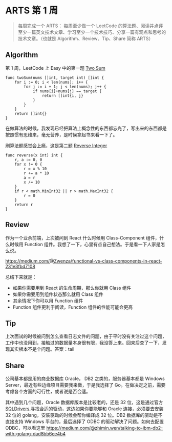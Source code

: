 # ARTS 第 1 周

> 每周完成一个 ARTS： 每周至少做一个 LeetCode 的算法题、阅读并点评至少一篇英文技术文章、学习至少一个技术技巧、分享一篇有观点和思考的技术文章。（也就是 Algorithm、Review、Tip、Share 简称 ARTS）

## Algorithm

第 1 周，LeetCode 上 Easy 中的第一题 [Two Sum](https://leetcode.com/problems/two-sum/)

```
func twoSum(nums []int, target int) []int {
    for i := 0; i < len(nums); i++ {
        for j := i + 1; j < len(nums); j++ {
            if nums[i]+nums[j] == target {
                return []int{i, j}
            }
        }
    }
    return []int{}
}
```

在做算法的时候，我发现已经把算法上概念性的东西都忘光了，写出来的东西都是按照惯有思维来，毫无营养，是时候拿起书来看一下了。

刷算法题感觉会上瘾，这是第二题 [Reverse Integer](https://leetcode.com/problems/reverse-integer/)

```
func reverse(x int) int {
    r, a := 0, 0
    for x != 0 {
        r = x % 10
        r += a * 10
        a = r
        x /= 10
    }
    if r < math.MinInt32 || r > math.MaxInt32 {
        r = 0
    }
    return r
}
```

## Review

作为一个业余前端，上次被问到 React 什么时候用 Class-Component 组件，什么时候用 Function 组件。我想了一下，心里有点自己想法。于是看一下人家是怎么说。

https://medium.com/@Zwenza/functional-vs-class-components-in-react-231e3fbd7108

总结下来就是：
* 如果你需要用到 React 的生命周期，那么你就用 Class 组件
* 如果你需要用到组件状态那么就用 Class 组件
* 其余情况下你可以用 Function 组件
* Function 组件更利于阅读，Function 组件的性能可能会更高

## Tip

上次面试的时候被问到怎么查看日志文件的问题，由于平时没有关注过这个问题，工作中也没用到，接触过的数据量本身很有限，我没答上来。回来后查了一下，发现其实根本不是个问题。答案：tail

## Share

公司基本都是用的商业数据库 Oracle， DB2 之类的，服务器基本都是 Windows Server，最近有些边缘项目需要我来做，于是我选择了 Go。在做决定之前，需要考虑各个方面的可行性，或者说是否合适。

其中遇到几个问题，Oracle 数据库版本是比较老的，还是 32 位，这是通过官方 [SQLDrivers
](https://github.com/golang/go/wiki/SQLDrivers) 寻找合适的驱动，这边如果你要能够和 Oracle 连接，必须要去安装 32 位的 golang，安装驱动的时候会帮你编译成 32 位。DB2 数据库的驱动是不直接支持 Windows 平台的，最后选择了 ODBC 的驱动解决了问题。如何去配置 ODBC，可以看这里 https://medium.com/@zhimin.wen/talking-to-ibm-db2-with-golang-dad8bb6ee4b4
